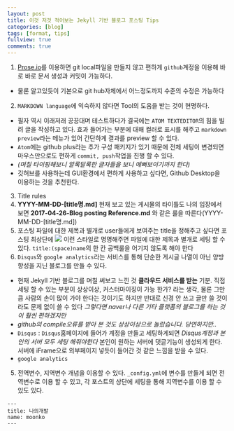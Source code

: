 ```yaml
---
layout: post
title: 이것 저것 적어보는 Jekyll 기반 블로그 포스팅 Tips
categories: [blog]
tags: [format, tips]
fullview: true
comments: true  
---
```

1. [Prose.io](prose.io )를 이용하면 git local파일을 만들지 않고 편하게 `github`계정을 이용해 바로 바로 문서 생성과 커밋이 가능하다.
  - 물론 알고있듯이 기본으로 git hub자체에서 어느정도까지 수준의 수정은 가능하다
2. `MARKDOWN language`에 익숙하지 않다면 Tool의 도움을 받는 것이 현명하다.
  * 필자 역시 이래저래 끙끙대며 테스트하다가 결국에는 `ATOM TEXTEDITOR`의 힘을 빌려 글을 작성하고 있다. 효과 들어가는 부분에 대해 컬러로 표시를 해주고 `markdown preview`라는 메뉴가 있어 간단하게 결과를 preview 할 수 있다.
  * `Atom`에는 github plus라는 추가 구성 패키지가 있기 때문에 전체 세팅이 변경되면 마우스만으로도 편하게 `commit, push`작업을 진행 할 수 있다.
  * _(며칠 타이핑해보니 알록달록한 글자들을 보니 예뻐보이기까지 한다)_
  * 깃허브를 사용하는데 GUI환경에서 편하게 사용하고 싶다면, Github Desktop을 이용하는 것을 추천한다.
3. Title rules
  1. **YYYY-MM-DD-[title명.md]** 현재 보고 있는 게시물의 타이틀도 나의 입장에서 보면 **2017-04-26-Blog posting Reference.md** 와 같은 룰을 따른다(YYYY-MM-DD-[title명.md])
  2. 포스팅 파일에 대한 제목과 별개로 user들에게 보여주는 title을 정해주고 싶다면 포스팅 최상단에
    <img src="{{site.BASE_PATH}}/images/post/201704/Title.PNG">
    이런 스타일로 명명해주면 파일에 대한 제목과 별개로 세팅 할 수 있다.
    `title:(space)name`의 한 칸 공백룰을 어기지 않도록 해야 한다
4. `Disqus`와 `google analytics`라는 서비스를 통해 단순한 게시글 나열이 아닌 양방향성을 지닌 블로그를 만들 수 있다.
  * 현재 Jekyll 기반 블로그를 며칠 써보고 느낀 것 **클라우드 서비스를 받는** 기분. 직접 세팅 할 수 있는 부분이 상상이상, 커스터마이징이 가능 한가? 라는 생각, 물론 그만큼 사람의 손이 많이 가야 한다는 것이기도 하지만 반대로 신경 안 쓰고 글만 쓸 것이라도 문제 없이 쓸 수 있다 _그렇다면 naver나 다른 기타 플랫폼의 블로그를 하는 것이 훨씬 편하겠지만_
  * _github의 compile오류를 받아 본 것도 상상이상으로 놀랐습니다. 당연하지만.._
  * `Disqus` : `Disqus`홈페이지에 들어가 계정을 만들고 세팅하게되면 _Disqus계정과 본인의 서버 모두 세팅 해줘야한다_ 본인이 원하는 서버에 댓글기능이 생성되게 한다. 서버에 iFrame으로 외부페이지 넣듯이 들어간 것 같은 느낌을 받을 수 있다.
  * `google analytics`
5. 전역변수, 지역변수 개념을 이용할 수 있다. `_config.yml`에 변수를 만들게 되면 전역변수로 이용 할 수 있고, 각 포스트의 상단에 세팅을 통해 지역변수를 이용 할 수 있도 있다.

```
---
title: 나의개발
name: moonko
---
```
